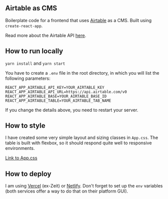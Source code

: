 ## Airtable as CMS

Boilerplate code for a frontend that uses [Airtable](https://airtable.com/) as a CMS. Built using `create-react-app`.  

Read more about the Airtable API [here](https://airtable.com/api).

## How to run locally

`yarn install` and `yarn start`


You have to create a `.env` file in the root directory, in which you will list the following parameters: 

```
REACT_APP_AIRTABLE_API_KEY=YOUR_AIRTABLE_KEY
REACT_APP_AIRTABLE_API_URL=https://api.airtable.com/v0
REACT_APP_AIRTABLE_BASE=YOUR_AIRTABLE_BASE_ID
REACT_APP_AIRTABLE_TABLE=YOUR_AIRTABLE_TAB_NAME
```

If you change the details above, you need to restart your server.

## How to style
I have created some very simple layout and sizing classes in `App.css`. The table is built with flexbox, so it should respond quite well to responsive environments. 

[Link to App.css](https://github.com/Kallirroi/airtable_as_cms/blob/a74765ff50d81f57a625c2f8da03e81da854a2b4/src/App.css#L57)

## How to deploy
I am using [Vercel](https://vercel.com/) (ex-Zeit) or [Netlify](https://app.netlify.com/). Don't forget to set up the `env` variables (both services offer a way to do that on their platform GUI).